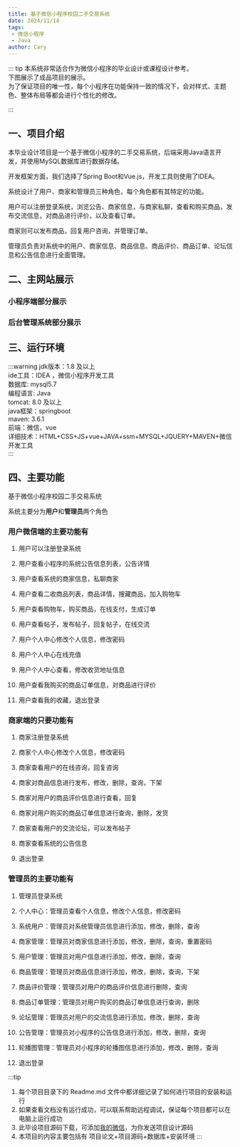 ```yaml
---
title: 基于微信小程序校园二手交易系统
date: 2024/11/14
tags:
 - 微信小程序
 - Java
author: Cary
---
```



::: tip
本系统非常适合作为微信小程序的毕业设计或课程设计参考。    
下图展示了成品项目的展示。  
为了保证项目的唯一性，每个小程序在功能保持一致的情况下，会对样式、主题色、整体布局等都会进行个性化的修改。

::: 

## 一、项目介绍
本毕业设计项目是一个基于微信小程序的二手交易系统，后端采用Java语言开发，并使用MySQL数据库进行数据存储。   

开发框架方面，我们选择了Spring Boot和Vue.js，开发工具则使用了IDEA。   

系统设计了用户、商家和管理员三种角色，每个角色都有其特定的功能。    

用户可以注册登录系统，浏览公告、商家信息，与商家私聊，查看和购买商品，发布交流信息，对商品进行评价，以及查看订单。   

商家则可以发布商品，回复用户咨询，并管理订单。    

管理员负责对系统中的用户、商家信息、商品信息、商品评价、商品订单、论坛信息和公告信息进行全面管理。

## 二、主网站展示

### 小程序端部分展示

<Swiper :height="1200" :width="800" :items="['https://img.liugezhou.online/bishe/xiaoyuan/1.png','https://img.liugezhou.online/bishe/xiaoyuan/2.png','https://img.liugezhou.online/bishe/xiaoyuan/3.png','https://img.liugezhou.online/bishe/xiaoyuan/4.png','https://img.liugezhou.online/bishe/xiaoyuan/5.png','https://img.liugezhou.online/bishe/xiaoyuan/6.png','https://img.liugezhou.online/bishe/xiaoyuan/7.png']"/>

### 后台管理系统部分展示
<Swiper :items="['https://img.liugezhou.online/bishe/xiaoyuan/8.png','https://img.liugezhou.online/bishe/xiaoyuan/9.png','https://img.liugezhou.online/bishe/xiaoyuan/10.png','https://img.liugezhou.online/bishe/xiaoyuan/11.png']"/>

## 三、运行环境
:::warning
jdk版本：1.8 及以上   
ide工具：IDEA ，微信小程序开发工具      
数据库: mysql5.7      
编程语言: Java      
tomcat:   8.0 及以上      
java框架：springboot    
maven: 3.6.1    
前端：微信，vue   
详细技术：HTML+CSS+JS+vue+JAVA+ssm+MYSQL+JQUERY+MAVEN+微信开发工具    
:::

## 四、主要功能
基于微信小程序校园二手交易系统

系统主要分为**用户**和**管理员**两个角色

### 用户微信端的主要功能有

1. 用户可以注册登录系统

2. 用户查看小程序的系统公告信息列表，公告详情

3. 用户查看系统的商家信息，私聊商家

4. 用户查看二收商品列表，商品详情，搜藏商品，加入购物车

5. 用户查看购物车，购买商品，在线支付，生成订单

6. 用户查看帖子，发布帖子，回复帖子，在线交流

7. 用户个人中心修改个人信息，修改密码

8. 用户个人中心在线充值

9. 用户个人中心查看，修改收货地址信息

10. 用户查看我购买的商品订单信息，对商品进行评价

11. 用户查看我的收藏，退出登录


### 商家端的只要功能有

1. 商家注册登录系统

2. 商家个人中心修改个人信息，修改密码

3. 商家查看用户的在线咨询，回复咨询

4. 商家对商品信息进行发布，修改，删除，查询，下架

5. 商家对用户的商品评价信息进行查看，回复

6. 商家对用户购买的商品订单信息进行查询，删除，发货

7. 商家查看用户的交流论坛，可以发布帖子

8. 商家查看系统的公告信息

9. 退出登录


### 管理员的主要功能有

1. 管理员登录系统

2. 个人中心：管理员查看个人信息，修改个人信息，修改密码

3. 系统用户：管理员对系统管理员信息进行添加，修改，删除，查询

4. 商家管理：管理员对商家信息进行添加，修改，删除，查询，重置密码

3. 用户管理：管理员对用户信息进行添加，修改，删除，查询

4. 商品管理：管理员对商品信息进行添加，修改，删除，查询，下架

5. 商品评价管理：管理员对用户的商品评价信息进行删除，查询

6. 商品订单管理：管理员对用户购买的商品订单信息进行查询，删除

7. 论坛管理：管理员对用户的交流信息进行添加，修改，删除，查询

8. 公告管理：管理员对小程序的公告信息进行添加，修改，删除，查询

9. 轮播图管理：管理员对小程序的轮播图信息进行添加，修改，删除，查询

10. 退出登录

:::tip
1. 每个项目目录下的 Readme.md 文件中都详细记录了如何进行项目的安装和运行
2. 如果查看文档没有运行成功，可以联系帮助远程调试，保证每个项目都可以在电脑上运行成功
3. 此毕设项目源码下载，可添加[我的微信](https://jsd.cdn.zzko.cn/gh/liugezhou/picx-images-hosting@master/bishe/liugezhou.webp)，为你发送项目设计源码 
4. 本项目的内容主要包括有  项目论文+项目源码+数据库+安装环境
:::